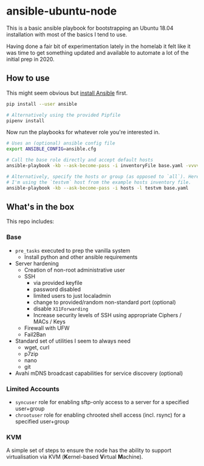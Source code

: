 # ansible-ubuntu-node
This is a basic ansible playbook for bootstrapping an Ubuntu 18.04 installation with most of the basics I tend to use. 

Having done a fair bit of experimentation lately in the homelab it felt like it was time to get something updated and available to automate a lot of the initial prep in 2020.

## How to use
This might seem obvious but [install Ansible](https://docs.ansible.com/ansible/latest/installation_guide/intro_installation.html) first.

```bash
pip install --user ansible

# Alternatively using the provided Pipfile
pipenv install
```

Now run the playbooks for whatever role you're interested in.

```bash
# Uses an (optional) ansible config file
export ANSIBLE_CONFIG=ansible.cfg

# Call the base role directly and accept default hosts
ansible-playbook -kb --ask-become-pass -i inventoryFile base.yaml -vvvv

# Alternatively, specify the hosts or group (as opposed to `all`). Here
# I'm using the `testvm` host from the example hosts inventory file.
ansible-playbook -kb --ask-become-pass -i hosts -l testvm base.yaml
```

## What's in the box
This repo includes:

### Base
* `pre_tasks` executed to prep the vanilla system
  * Install python and other ansible requirements
* Server hardening
  * Creation of non-root administrative user
  * SSH 
    * via provided keyfile
    * password disabled
    * limited users to just localadmin
    * change to provided/random non-standard port (optional)
    * disable `X11Forwarding`
    * Increase security levels of SSH using appropriate Ciphers / MACs / Keys
  * Firewall with UFW
  * Fail2Ban
* Standard set of utilities I seem to always need
  * wget, curl
  * p7zip
  * nano
  * git
* Avahi mDNS broadcast capabilities for service discovery (optional)

### Limited Accounts
* `syncuser` role for enabling sftp-only access to a server for a specified user+group
* `chrootuser` role for enabling chrooted shell access (incl. rsync) for a specified user+group

### KVM
A simple set of steps to ensure the node has the ability to support virtualisation via KVM (**K**ernel-based **V**irtual **M**achine).
